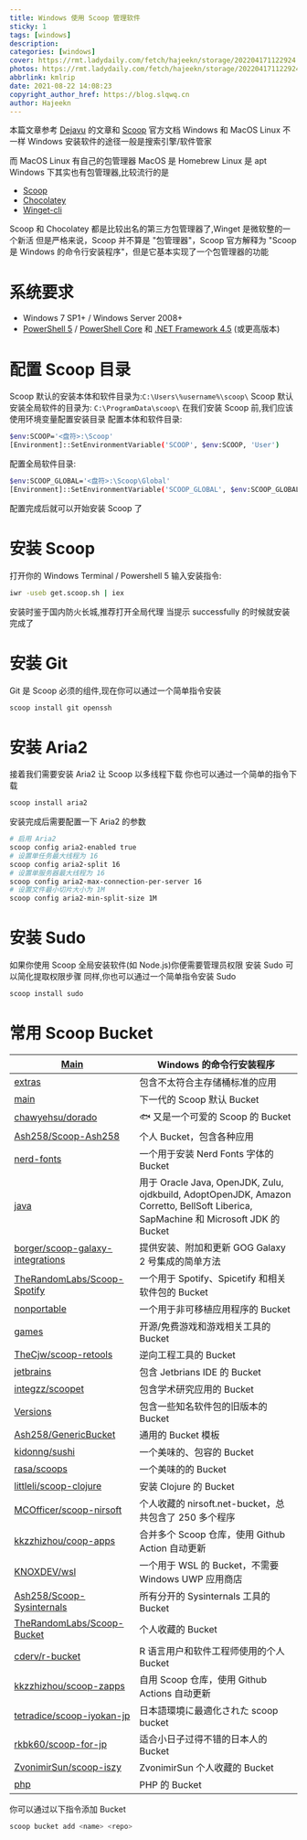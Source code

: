 ```yaml
---
title: Windows 使用 Scoop 管理软件
sticky: 1
tags: [windows]
description:
categories: [windows]
cover: https://rmt.ladydaily.com/fetch/hajeekn/storage/202204171122924.png
photos: https://rmt.ladydaily.com/fetch/hajeekn/storage/202204171122924.png
abbrlink: kmlrip
date: 2021-08-22 14:08:23
copyright_author_href: https://blog.slqwq.cn
author: Hajeekn
---
```


本篇文章参考 [Dejavu](https://www.dejavu.moe/posts/windows-scoop/) 的文章和 [Scoop](https://scoop-docs.vercel.app/) 官方文档
Windows 和 MacOS Linux 不一样
Windows 安装软件的途径一般是搜索引擎/软件管家

而 MacOS Linux 有自己的包管理器
MacOS 是 Homebrew
Linux 是 apt
Windows 下其实也有包管理器,比较流行的是

- [Scoop](https://scoop.sh/)
- [Chocolatey](https://chocolatey.org/)
- [Winget-cli](https://github.com/microsoft/winget-cli)

Scoop 和 Chocolatey 都是比较出名的第三方包管理器了,Winget 是微软整的一个新活
但是严格来说，Scoop 并不算是 "包管理器"，Scoop 官方解释为 "Scoop 是 Windows 的命令行安装程序"，但是它基本实现了一个包管理器的功能

# 系统要求

- Windows 7 SP1+ / Windows Server 2008+
- [PowerShell 5](https://aka.ms/wmf5download) / [PowerShell Core](https://docs.microsoft.com/en-us/powershell/scripting/install/installing-powershell-core-on-windows?view=powershell-6) 和 [.NET Framework 4.5](https://www.microsoft.com/net/download) (或更高版本)

# 配置 Scoop 目录

Scoop 默认的安装本体和软件目录为:`C:\Users\%username%\scoop\`
Scoop 默认安装全局软件的目录为: `C:\ProgramData\scoop\`
在我们安装 Scoop 前,我们应该使用环境变量配置安装目录
配置本体和软件目录:

```bash
$env:SCOOP='<盘符>:\Scoop'
[Environment]::SetEnvironmentVariable('SCOOP', $env:SCOOP, 'User')
```

配置全局软件目录:

```bash
$env:SCOOP_GLOBAL='<盘符>:\Scoop\Global'
[Environment]::SetEnvironmentVariable('SCOOP_GLOBAL', $env:SCOOP_GLOBAL, 'Machine')
```

配置完成后就可以开始安装 Scoop 了

# 安装 Scoop

打开你的 Windows Terminal / Powershell 5
输入安装指令:

```bash
iwr -useb get.scoop.sh | iex
```

安装时鉴于国内防火长城,推荐打开全局代理
当提示 successfully 的时候就安装完成了

# 安装 Git

Git 是 Scoop 必须的组件,现在你可以通过一个简单指令安装

```bash
scoop install git openssh
```

# 安装 Aria2

接着我们需要安装 Aria2 让 Scoop 以多线程下载
你也可以通过一个简单的指令下载

```bash
scoop install aria2
```

安装完成后需要配置一下 Aria2 的参数

```bash
# 启用 Aria2
scoop config aria2-enabled true
# 设置单任务最大线程为 16
scoop config aria2-split 16
# 设置单服务器最大线程为 16
scoop config aria2-max-connection-per-server 16
# 设置文件最小切片大小为 1M
scoop config aria2-min-split-size 1M
```

# 安装 Sudo

如果你使用 Scoop 全局安装软件(如 Node.js)你便需要管理员权限
安装 Sudo 可以简化提取权限步骤
同样,你也可以通过一个简单指令安装 Sudo

```bash
scoop install sudo
```

# 常用 Scoop Bucket

| [Main](https://github.com/lukesampson/scoop)                                            | Windows 的命令行安装程序                                                                                                            |
| --------------------------------------------------------------------------------------- | ----------------------------------------------------------------------------------------------------------------------------------- |
| [extras](https://github.com/lukesampson/scoop-extras)                                   | 包含不太符合主存储桶标准的应用                                                                                                      |
| [main](https://github.com/ScoopInstaller/Main)                                          | 下一代的 Scoop 默认 Bucket                                                                                                          |
| [chawyehsu/dorado](https://github.com/chawyehsu/dorado)                                 | 🐟 又是一个可爱的 Scoop 的 Bucket                                                                                                   |
| [Ash258/Scoop-Ash258](https://github.com/Ash258/Scoop-Ash258)                           | 个人 Bucket，包含各种应用                                                                                                           |
| [nerd-fonts](https://github.com/matthewjberger/scoop-nerd-fonts)                        | 一个用于安装 Nerd Fonts 字体的 Bucket                                                                                               |
| [java](https://github.com/ScoopInstaller/Java)                                          | 用于 Oracle Java, OpenJDK, Zulu, ojdkbuild, AdoptOpenJDK, Amazon Corretto, BellSoft Liberica, SapMachine 和 Microsoft JDK 的 Bucket |
| [borger/scoop-galaxy-integrations](https://github.com/borger/scoop-galaxy-integrations) | 提供安装、附加和更新 GOG Galaxy 2 号集成的简单方法                                                                                  |
| [TheRandomLabs/Scoop-Spotify](https://github.com/TheRandomLabs/Scoop-Spotify)           | 一个用于 Spotify、Spicetify 和相关软件包的 Bucket                                                                                   |
| [nonportable](https://github.com/TheRandomLabs/scoop-nonportable)                       | 一个用于非可移植应用程序的 Bucket                                                                                                   |
| [games](https://github.com/Calinou/scoop-games)                                         | 开源/免费游戏和游戏相关工具的 Bucket                                                                                                |
| [TheCjw/scoop-retools](https://github.com/TheCjw/scoop-retools)                         | 逆向工程工具的 Bucket                                                                                                               |
| [jetbrains](https://github.com/Ash258/Scoop-JetBrains)                                  | 包含 Jetbrians IDE 的 Bucket                                                                                                        |
| [integzz/scoopet](https://github.com/integzz/scoopet)                                   | 包含学术研究应用的 Bucket                                                                                                           |
| [Versions](https://github.com/ScoopInstaller/Versions)                                  | 包含一些知名软件包的旧版本的 Bucket                                                                                                 |
| [Ash258/GenericBucket](https://github.com/Ash258/GenericBucket)                         | 通用的 Bucket 模板                                                                                                                  |
| [kidonng/sushi](https://github.com/kidonng/sushi)                                       | 一个美味的、包容的 Bucket                                                                                                           |
| [rasa/scoops](https://github.com/rasa/scoops)                                           | 一个美味的的 Bucket                                                                                                                 |
| [littleli/scoop-clojure](https://github.com/littleli/scoop-clojure)                     | 安装 Clojure 的 Bucket                                                                                                              |
| [MCOfficer/scoop-nirsoft](https://github.com/MCOfficer/scoop-nirsoft)                   | 个人收藏的 nirsoft.net-bucket，总共包含了 250 多个程序                                                                              |
| [kkzzhizhou/coop-apps](https://github.com/kkzzhizhou/scoop-apps)                        | 合并多个 Scoop 仓库，使用 Github Action 自动更新                                                                                    |
| [KNOXDEV/wsl](https://github.com/KNOXDEV/wsl)                                           | 一个用于 WSL 的 Bucket，不需要 Windows UWP 应用商店                                                                                 |
| [Ash258/Scoop-Sysinternals](https://github.com/Ash258/Scoop-Sysinternals)               | 所有分开的 Sysinternals 工具的 Bucket                                                                                               |
| [TheRandomLabs/Scoop-Bucket](https://github.com/TheRandomLabs/Scoop-Bucket)             | 个人收藏的 Bucket                                                                                                                   |
| [cderv/r-bucket](https://github.com/cderv/r-bucket)                                     | R 语言用户和软件工程师使用的个人 Bucket                                                                                             |
| [kkzzhizhou/scoop-zapps](https://github.com/kkzzhizhou/scoop-zapps)                     | 自用 Scoop 仓库，使用 Github Actions 自动更新                                                                                       |
| [tetradice/scoop-iyokan-jp](https://github.com/tetradice/scoop-iyokan-jp)               | 日本語環境に最適化された scoop bucket                                                                                               |
| [rkbk60/scoop-for-jp](https://github.com/rkbk60/scoop-for-jp)                           | 适合小日子过得不错的日本人的 Bucket                                                                                                 |
| [ZvonimirSun/scoop-iszy](https://github.com/ZvonimirSun/scoop-iszy)                     | ZvonimirSun 个人收藏的 Bucket                                                                                                       |
| [php](https://github.com/ScoopInstaller/PHP)                                            | PHP 的 Bucket                                                                                                                       |

你可以通过以下指令添加 Bucket

```bash
scoop bucket add <name> <repo>
```
